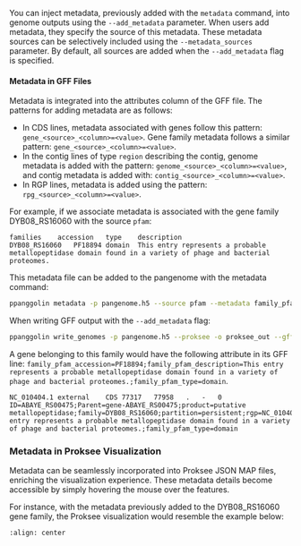 <!-- ### Incorporating Metadata into Tables, GFF, and Proksee Files -->

You can inject metadata, previously added with the `metadata` command, into genome outputs using the `--add_metadata` parameter. When users add metadata, they specify the source of this metadata. These metadata sources can be selectively included using the `--metadata_sources` parameter. By default, all sources are added when the `--add_metadata` flag is specified.

#### Metadata in GFF Files

Metadata is integrated into the attributes column of the GFF file. The patterns for adding metadata are as follows:

- In CDS lines, metadata associated with genes follow this pattern: `gene_<source>_<column>=<value>`. Gene family metadata follows a similar pattern: `gene_<source>_<column>=<value>`.
- In the contig lines of type `region` describing the contig, genome metadata is added with the pattern: `genome_<source>_<column>=<value>`, and contig metadata is added with: `contig_<source>_<column>=<value>`.
- In RGP lines, metadata is added using the pattern: `rpg_<source>_<column>=<value>`.

For example, if we associate metadata is associated with the gene family DYB08_RS16060 with the source `pfam`:

```tsv
families	accession	type	description
DYB08_RS16060	PF18894	domain	This entry represents a probable metallopeptidase domain found in a variety of phage and bacterial proteomes.
```

This metadata file can be added to the pangenome with the metadata command:

```bash
ppanggolin metadata -p pangenome.h5 --source pfam --metadata family_pfam_annotation.tsv --assign families
```

When writing GFF output with the `--add_metadata` flag:

```bash
ppanggolin write_genomes -p pangenome.h5 --proksee -o proksee_out --gff --add_metadata
```

A gene belonging to this family would have the following attribute in its GFF line: `family_pfam_accession=PF18894;family_pfam_description=This entry represents a probable metallopeptidase domain found in a variety of phage and bacterial proteomes.;family_pfam_type=domain`.

```gff
NC_010404.1	external	CDS	77317	77958	.	-	0	ID=ABAYE_RS00475;Parent=gene-ABAYE_RS00475;product=putative metallopeptidase;family=DYB08_RS16060;partition=persistent;rgp=NC_010404.1_RGP_0;family_pfam_accession=PF18894;family_pfam_description=This entry represents a probable metallopeptidase domain found in a variety of phage and bacterial proteomes.;family_pfam_type=domain
```

### Metadata in Proksee Visualization

Metadata can be seamlessly incorporated into Proksee JSON MAP files, enriching the visualization experience. These metadata details become accessible by simply hovering the mouse over the features.

For instance, with the metadata previously added to the DYB08_RS16060 gene family, the Proksee visualization would resemble the example below:

```{image} ../_static/proksee_metadata_example.png
:align: center
```
